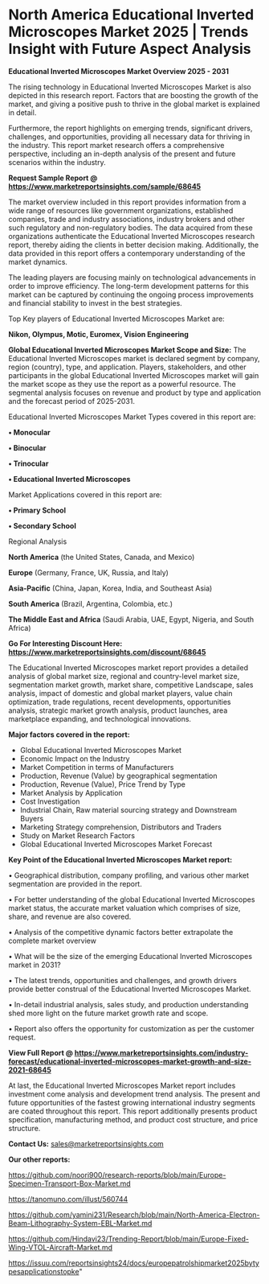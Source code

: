 # North America Educational Inverted Microscopes Market 2025 | Trends Insight with Future Aspect Analysis

<Strong> Educational Inverted Microscopes Market Overview 2025 - 2031</strong>

The rising technology in Educational Inverted Microscopes Market is also depicted in this research report. Factors that are boosting the growth of the market, and giving a positive push to thrive in the global market is explained in detail.

Furthermore, the report highlights on emerging trends, significant drivers, challenges, and opportunities, providing all necessary data for thriving in the industry. This report market research offers a comprehensive perspective, including an in-depth analysis of the present and future scenarios within the industry.

<strong>Request Sample Report @ <a href=https://www.marketreportsinsights.com/sample/68645>https://www.marketreportsinsights.com/sample/68645</a></strong>

The market overview included in this report provides information from a wide range of resources like government organizations, established companies, trade and industry associations, industry brokers and other such regulatory and non-regulatory bodies. The data acquired from these organizations authenticate the Educational Inverted Microscopes research report, thereby aiding the clients in better decision making. Additionally, the data provided in this report offers a contemporary understanding of the market dynamics.

The leading players are focusing mainly on technological advancements in order to improve efficiency. The long-term development patterns for this market can be captured by continuing the ongoing process improvements and financial stability to invest in the best strategies.

Top Key players of Educational Inverted Microscopes Market are:

<strong>Nikon, Olympus, Motic, Euromex, Vision Engineering</strong>

<strong><b>Global Educational Inverted Microscopes Market Scope and Size:</b></strong>
The Educational Inverted Microscopes market is declared segment by company, region (country), type, and application. Players, stakeholders, and other participants in the global Educational Inverted Microscopes market will gain the market scope as they use the report as a powerful resource. The segmental analysis focuses on revenue and product by type and application and the forecast period of 2025-2031.

Educational Inverted Microscopes Market Types covered in this report are:

<strong>• Monocular

• Binocular

• Trinocular

• Educational Inverted Microscopes</strong>

Market Applications covered in this report are:

<strong>• Primary School

• Secondary School</strong> 

Regional Analysis

<strong>North America</strong> (the United States, Canada, and Mexico)

<strong>Europe</strong> (Germany, France, UK, Russia, and Italy)

<strong>Asia-Pacific</strong> (China, Japan, Korea, India, and Southeast Asia)

<strong>South America</strong> (Brazil, Argentina, Colombia, etc.)

<strong>The Middle East and Africa</strong> (Saudi Arabia, UAE, Egypt, Nigeria, and South Africa)

<strong>Go For Interesting Discount Here: <a href=https://www.marketreportsinsights.com/discount/68645>https://www.marketreportsinsights.com/discount/68645</a></strong>

The Educational Inverted Microscopes market report provides a detailed analysis of global market size, regional and country-level market size, segmentation market growth, market share, competitive Landscape, sales analysis, impact of domestic and global market players, value chain optimization, trade regulations, recent developments, opportunities analysis, strategic market growth analysis, product launches, area marketplace expanding, and technological innovations.

<strong><b>Major factors covered in the report:</b></strong>
<ul>
  <li>Global Educational Inverted Microscopes Market </li>
  <li>Economic Impact on the Industry</li>
  <li>Market Competition in terms of Manufacturers</li>
  <li>Production, Revenue (Value) by geographical segmentation</li>
  <li>Production, Revenue (Value), Price Trend by Type</li>
  <li>Market Analysis by Application</li>
  <li>Cost Investigation</li>
  <li>Industrial Chain, Raw material sourcing strategy and Downstream Buyers</li>
  <li>Marketing Strategy comprehension, Distributors and Traders</li>
  <li>Study on Market Research Factors</li>
  <li>Global Educational Inverted Microscopes Market Forecast</li>
</ul>

<strong><b>Key Point of the Educational Inverted Microscopes Market report:</b></strong>

• Geographical distribution, company profiling, and various other market segmentation are provided in the report.

• For better understanding of the global Educational Inverted Microscopes market status, the accurate market valuation which comprises of size, share, and revenue are also covered.

• Analysis of the competitive dynamic factors better extrapolate the complete market overview

• What will be the size of the emerging Educational Inverted Microscopes market in 2031?

• The latest trends, opportunities and challenges, and growth drivers provide better construal of the Educational Inverted Microscopes Market.

• In-detail industrial analysis, sales study, and production understanding shed more light on the future market growth rate and scope.

• Report also offers the opportunity for customization as per the customer request.

<strong><b>View Full Report @ <a href=https://www.marketreportsinsights.com/industry-forecast/educational-inverted-microscopes-market-growth-and-size-2021-68645>https://www.marketreportsinsights.com/industry-forecast/educational-inverted-microscopes-market-growth-and-size-2021-68645</a></b></strong>


At last, the Educational Inverted Microscopes Market report includes investment come analysis and development trend analysis. The present and future opportunities of the fastest growing international industry segments are coated throughout this report. This report additionally presents product specification, manufacturing method, and product cost structure, and price structure.

<strong>Contact Us:</strong>
sales@marketreportsinsights.com

<strong>Our other reports:</strong>

<a href=https://github.com/noori900/research-reports/blob/main/Europe-Specimen-Transport-Box-Market.md>https://github.com/noori900/research-reports/blob/main/Europe-Specimen-Transport-Box-Market.md</a>

<a href=https://tanomuno.com/illust/560744>https://tanomuno.com/illust/560744</a>

<a href=https://github.com/yamini231/Research/blob/main/North-America-Electron-Beam-Lithography-System-EBL-Market.md>https://github.com/yamini231/Research/blob/main/North-America-Electron-Beam-Lithography-System-EBL-Market.md</a>

<a href=https://github.com/Hindavi23/Trending-Report/blob/main/Europe-Fixed-Wing-VTOL-Aircraft-Market.md>https://github.com/Hindavi23/Trending-Report/blob/main/Europe-Fixed-Wing-VTOL-Aircraft-Market.md</a>

<a href=https://issuu.com/reportsinsights24/docs/europepatrolshipmarket2025bytypesapplicationstopke>https://issuu.com/reportsinsights24/docs/europepatrolshipmarket2025bytypesapplicationstopke</a>"
